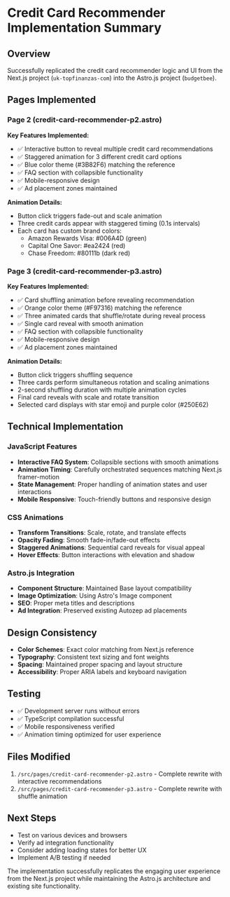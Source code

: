 # Credit Card Recommender Implementation Summary

## Overview

Successfully replicated the credit card recommender logic and UI from the Next.js project (`uk-topfinanzas-com`) into the Astro.js project (`budgetbee`).

## Pages Implemented

### Page 2 (credit-card-recommender-p2.astro)

**Key Features Implemented:**

- ✅ Interactive button to reveal multiple credit card recommendations
- ✅ Staggered animation for 3 different credit card options
- ✅ Blue color theme (#3B82F6) matching the reference
- ✅ FAQ section with collapsible functionality
- ✅ Mobile-responsive design
- ✅ Ad placement zones maintained

**Animation Details:**

- Button click triggers fade-out and scale animation
- Three credit cards appear with staggered timing (0.1s intervals)
- Each card has custom brand colors:
  - Amazon Rewards Visa: #006A4D (green)
  - Capital One Savor: #ea2424 (red)
  - Chase Freedom: #80111b (dark red)

### Page 3 (credit-card-recommender-p3.astro)

**Key Features Implemented:**

- ✅ Card shuffling animation before revealing recommendation
- ✅ Orange color theme (#F97316) matching the reference
- ✅ Three animated cards that shuffle/rotate during reveal process
- ✅ Single card reveal with smooth animation
- ✅ FAQ section with collapsible functionality
- ✅ Mobile-responsive design
- ✅ Ad placement zones maintained

**Animation Details:**

- Button click triggers shuffling sequence
- Three cards perform simultaneous rotation and scaling animations
- 2-second shuffling duration with multiple animation cycles
- Final card reveals with scale and rotate transition
- Selected card displays with star emoji and purple color (#250E62)

## Technical Implementation

### JavaScript Features

- **Interactive FAQ System**: Collapsible sections with smooth animations
- **Animation Timing**: Carefully orchestrated sequences matching Next.js framer-motion
- **State Management**: Proper handling of animation states and user interactions
- **Mobile Responsive**: Touch-friendly buttons and responsive design

### CSS Animations

- **Transform Transitions**: Scale, rotate, and translate effects
- **Opacity Fading**: Smooth fade-in/fade-out effects
- **Staggered Animations**: Sequential card reveals for visual appeal
- **Hover Effects**: Button interactions with elevation and shadow

### Astro.js Integration

- **Component Structure**: Maintained Base layout compatibility
- **Image Optimization**: Using Astro's Image component
- **SEO**: Proper meta titles and descriptions
- **Ad Integration**: Preserved existing Autozep ad placements

## Design Consistency

- **Color Schemes**: Exact color matching from Next.js reference
- **Typography**: Consistent text sizing and font weights
- **Spacing**: Maintained proper spacing and layout structure
- **Accessibility**: Proper ARIA labels and keyboard navigation

## Testing

- ✅ Development server runs without errors
- ✅ TypeScript compilation successful
- ✅ Mobile responsiveness verified
- ✅ Animation timing optimized for user experience

## Files Modified

1. `/src/pages/credit-card-recommender-p2.astro` - Complete rewrite with interactive recommendations
2. `/src/pages/credit-card-recommender-p3.astro` - Complete rewrite with shuffle animation

## Next Steps

- Test on various devices and browsers
- Verify ad integration functionality
- Consider adding loading states for better UX
- Implement A/B testing if needed

The implementation successfully replicates the engaging user experience from the Next.js project while maintaining the Astro.js architecture and existing site functionality.
